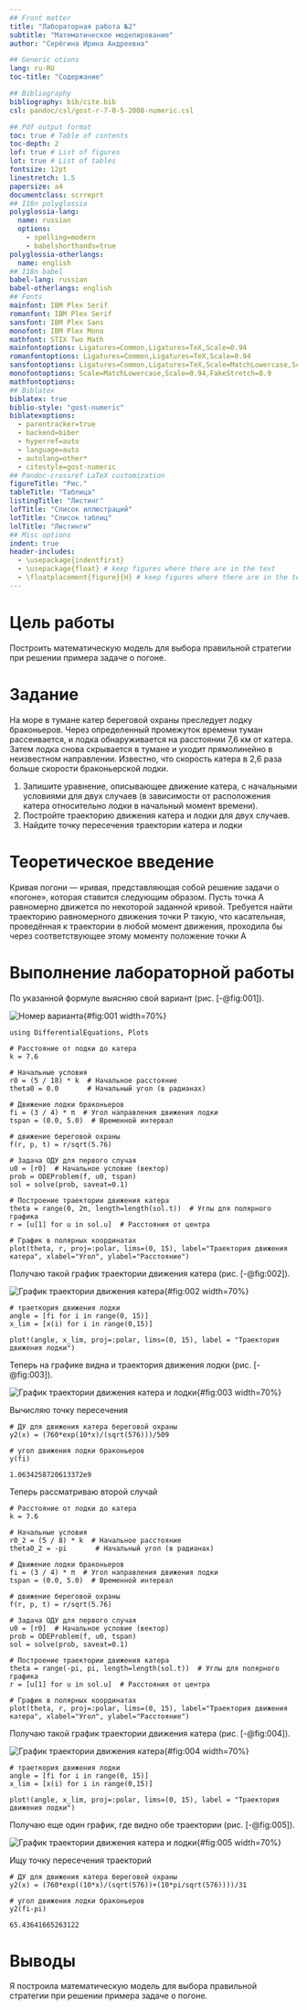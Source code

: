 ```yaml
---
## Front matter
title: "Лабораторная работа №2"
subtitle: "Математическое моделирование"
author: "Серёгина Ирина Андреевна"

## Generic otions
lang: ru-RU
toc-title: "Содержание"

## Bibliography
bibliography: bib/cite.bib
csl: pandoc/csl/gost-r-7-0-5-2008-numeric.csl

## Pdf output format
toc: true # Table of contents
toc-depth: 2
lof: true # List of figures
lot: true # List of tables
fontsize: 12pt
linestretch: 1.5
papersize: a4
documentclass: scrreprt
## I18n polyglossia
polyglossia-lang:
  name: russian
  options:
	- spelling=modern
	- babelshorthands=true
polyglossia-otherlangs:
  name: english
## I18n babel
babel-lang: russian
babel-otherlangs: english
## Fonts
mainfont: IBM Plex Serif
romanfont: IBM Plex Serif
sansfont: IBM Plex Sans
monofont: IBM Plex Mono
mathfont: STIX Two Math
mainfontoptions: Ligatures=Common,Ligatures=TeX,Scale=0.94
romanfontoptions: Ligatures=Common,Ligatures=TeX,Scale=0.94
sansfontoptions: Ligatures=Common,Ligatures=TeX,Scale=MatchLowercase,Scale=0.94
monofontoptions: Scale=MatchLowercase,Scale=0.94,FakeStretch=0.9
mathfontoptions:
## Biblatex
biblatex: true
biblio-style: "gost-numeric"
biblatexoptions:
  - parentracker=true
  - backend=biber
  - hyperref=auto
  - language=auto
  - autolang=other*
  - citestyle=gost-numeric
## Pandoc-crossref LaTeX customization
figureTitle: "Рис."
tableTitle: "Таблица"
listingTitle: "Листинг"
lofTitle: "Список иллюстраций"
lotTitle: "Список таблиц"
lolTitle: "Листинги"
## Misc options
indent: true
header-includes:
  - \usepackage{indentfirst}
  - \usepackage{float} # keep figures where there are in the text
  - \floatplacement{figure}{H} # keep figures where there are in the text
---
```


# Цель работы

Построить математическую модель для выбора правильной стратегии при решении примера задаче о погоне.

# Задание

На море в тумане катер береговой охраны преследует лодку браконьеров.
Через определенный промежуток времени туман рассеивается, и лодка
обнаруживается на расстоянии 7,6 км от катера. Затем лодка снова скрывается в
тумане и уходит прямолинейно в неизвестном направлении. Известно, что скорость
катера в 2,6 раза больше скорости браконьерской лодки.
1. Запишите уравнение, описывающее движение катера, с начальными
условиями для двух случаев (в зависимости от расположения катера
относительно лодки в начальный момент времени).
2. Постройте траекторию движения катера и лодки для двух случаев.
3. Найдите точку пересечения траектории катера и лодки

# Теоретическое введение

Кривая погони — кривая, представляющая собой решение задачи о «погоне», которая ставится следующим образом. Пусть точка A равномерно движется по некоторой заданной кривой. 
Требуется найти траекторию равномерного движения точки P такую, что касательная, проведённая к траектории в любой момент движения, проходила бы через соответствующее этому моменту положение точки A 

# Выполнение лабораторной работы

По указанной формуле выясняю свой вариант (рис. [-@fig:001]).

![Номер варианта](image/1.png){#fig:001 width=70%}

```
using DifferentialEquations, Plots
 
# Расстояние от лодки до катера
k = 7.6
 
# Начальные условия
r0 = (5 / 18) * k  # Начальное расстояние
theta0 = 0.0       # Начальный угол (в радианах)
 
# Движение лодки браконьеров
fi = (3 / 4) * π  # Угол направления движения лодки
tspan = (0.0, 5.0)  # Временной интервал
 
# движение береговой охраны 
f(r, p, t) = r/sqrt(5.76)
 
# Задача ОДУ для первого случая
u0 = [r0]  # Начальное условие (вектор)
prob = ODEProblem(f, u0, tspan)
sol = solve(prob, saveat=0.1)
 
# Построение траектории движения катера
theta = range(0, 2π, length=length(sol.t))  # Углы для полярного графика
r = [u[1] for u in sol.u]  # Расстояния от центра
 
# График в полярных координатах
plot(theta, r, proj=:polar, lims=(0, 15), label="Траектория движения катера", xlabel="Угол", ylabel="Расстояние")
```

Получаю такой график траектории движения катера (рис. [-@fig:002]).

![График траектории движения катера](image/3.png){#fig:002 width=70%}

 
```
# траеткория движения лодки
angle = [fi for i in range(0, 15)]
x_lim = [x(i) for i in range(0,15)]
 
plot!(angle, x_lim, proj=:polar, lims=(0, 15), label = "Траектория движения лодки")
```

Теперь на графике видна и траектория движения лодки (рис. [-@fig:003]).

![График траектории движения катера и лодки](image/5.png){#fig:003 width=70%}

Вычисляю точку пересечения 
```
# ДУ для движения катера береговой охраны
y2(x) = (760*exp(10*x)/(sqrt(576)))/509
 
# угол движения лодки браконьеров
y(fi)

1.0634258720613372e9

```

Теперь рассматриваю второй случай 

 
```
# Расстояние от лодки до катера
k = 7.6
 
# Начальные условия
r0_2 = (5 / 8) * k  # Начальное расстояние
theta0_2 = -pi       # Начальный угол (в радианах)
 
# Движение лодки браконьеров
fi = (3 / 4) * π  # Угол направления движения лодки
tspan = (0.0, 5.0)  # Временной интервал
 
# движение береговой охраны 
f(r, p, t) = r/sqrt(5.76)
 
# Задача ОДУ для первого случая
u0 = [r0]  # Начальное условие (вектор)
prob = ODEProblem(f, u0, tspan)
sol = solve(prob, saveat=0.1)
 
# Построение траектории движения катера
theta = range(-pi, pi, length=length(sol.t))  # Углы для полярного графика
r = [u[1] for u in sol.u]  # Расстояния от центра
 
# График в полярных координатах
plot(theta, r, proj=:polar, lims=(0, 15), label="Траектория движения катера", xlabel="Угол", ylabel="Расстояние")

```

Получаю такой график траектории движения катера (рис. [-@fig:004]).

![График траектории движения катера](image/8.png){#fig:004 width=70%}

 
```
# траеткория движения лодки
angle = [fi for i in range(0, 15)]
x_lim = [x(i) for i in range(0,15)]
 
plot!(angle, x_lim, proj=:polar, lims=(0, 15), label = "Траектория движения лодки")

```

Получаю еще один график, где видно обе траектории (рис. [-@fig:005]).

![График траектории движения катера и лодки](image/10.png){#fig:005 width=70%}

Ищу точку пересечения траекторий

 
```
# ДУ для движения катера береговой охраны
y2(x) = (760*exp((10*x)/(sqrt(576))+(10*pi/sqrt(576))))/31
 
# угол движения лодки браконьеров
y2(fi-pi)

65.43641665263122

```


# Выводы

Я построила математическую модель для выбора правильной стратегии при решении примера задаче о погоне.


